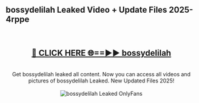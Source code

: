 <h2>bossydelilah Leaked Video + Update Files 2025- 4rppe</h2>
<br>
<div align="center">
<h2><a href="https://libra.edu.pl?bossydelilah" rel="nofollow">🔴 CLICK HERE 🌐==►► bossydelilah</a></h2>
<br>
Get bossydelilah leaked all content. Now you can access all videos and pictures of bossydelilah Leaked. New Updated Files 2025!
<br>
<br>
<a href="https://libra.edu.pl?bossydelilah" rel="nofollow" data-target="animated-image.originalLink"><img src="https://i.ibb.co.com/WyWwxjT/player-gif2.gif" alt="bossydelilah Leaked OnlyFans" style="max-width: 100%; display: inline-block;" data-target="animated-image.originalImage"></a>
</div>
<br>